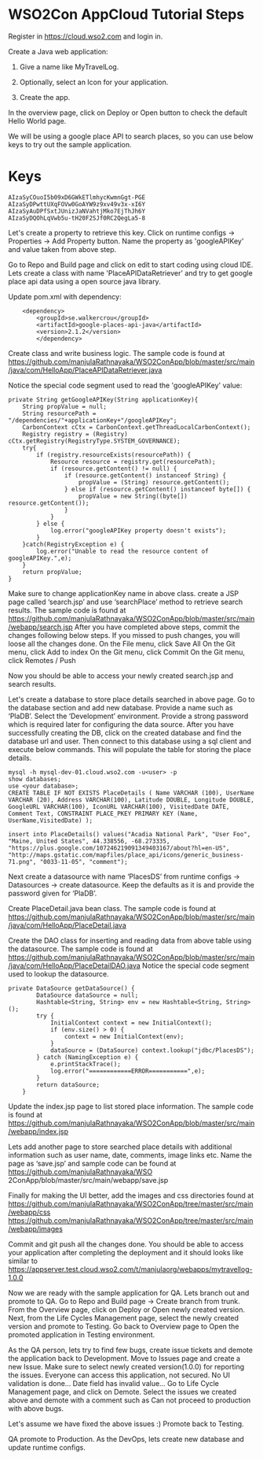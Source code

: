 WSO2Con AppCloud Tutorial Steps
====

Register in https://cloud.wso2.com and login in.

Create a Java web application:

1. Give a name like MyTravelLog.

2. Optionally, select an Icon for your application.

3. Create the app.

In the overview page, click on Deploy or Open button to check the default Hello World page.

We will be using a google place API to search places, so you can use below keys to try out the sample application.

Keys
====
	AIzaSyCOuoI5b09xD6GWkETlmhycKwmnGgt-PGE
	AIzaSyDPwttUXqFOVw0GoAYW9z9xv49v3x-xI6Y
	AIzaSyAuDPfSxtJUnizJaNVahtjMko7EjThJh6Y
	AIzaSyDQOhLqVwb5u-tH20F2SJf0RC2QegLa5-8

Let's create a property to retrieve this key. 
	Click on runtime configs → Properties → Add Property button.
	Name the property as 'googleAPIKey' and value taken from above step. 

Go to Repo and Build page and click on edit to start coding using cloud IDE.
Lets create a class with name 'PlaceAPIDataRetriever' and try to get google place api data using a open source java library.
			
Update pom.xml with dependency:

		<dependency>
			<groupId>se.walkercrou</groupId>
			<artifactId>google-places-api-java</artifactId>
			<version>2.1.2</version>
    		</dependency>
    		
Create class and write business logic. The sample code is found at https://github.com/manjulaRathnayaka/WSO2ConApp/blob/master/src/main/java/com/HelloApp/PlaceAPIDataRetriever.java

Notice the special code segment used to read the 'googleAPIKey' value:

	private String getGoogleAPIKey(String applicationKey){
		String propValue = null;
		String resourcePath = "/dependencies/"+applicationKey+"/googleAPIKey";
		CarbonContext cCtx = CarbonContext.getThreadLocalCarbonContext();
		Registry registry = (Registry) cCtx.getRegistry(RegistryType.SYSTEM_GOVERNANCE);
		try{
			if (registry.resourceExists(resourcePath)) {
				Resource resource = registry.get(resourcePath);
				if (resource.getContent() != null) {
					if (resource.getContent() instanceof String) {
						propValue = (String) resource.getContent();
					} else if (resource.getContent() instanceof byte[]) {
						propValue = new String((byte[]) resource.getContent());
					}
				}
			} else {
				log.error("googleAPIKey property doesn't exists");
			}
		}catch(RegistryException e) {
			log.error("Unable to read the resource content of googleAPIKey.",e);
		}
		return propValue;
	}
Make sure to change applicationKey name in above class.
create a JSP page called ‘search.jsp’ and use ‘searchPlace’ method to retrieve search results. The sample code is found at https://github.com/manjulaRathnayaka/WSO2ConApp/blob/master/src/main/webapp/search.jsp
After you have completed above steps, commit the changes following below steps. If you missed to push changes, you will loose all the changes done.
On the File menu, click Save All
On the Git menu, click Add to index
On the Git menu, click Commit
On the Git menu, click Remotes / Push

Now you should be able to access your newly created search.jsp and search results.

Let's create a database to store place details searched in above page.
Go to the database section and add new database.
	Provide a name such as ‘PlaDB’.
	Select the ‘Development’ environment.
	Provide a strong password which is required later for configuring the data source.
After you have successfully creating the DB, click on the created database and find the database url and user. Then connect to this database using a sql client and execute below commands. This will populate the table for storing the place details.

	mysql -h mysql-dev-01.cloud.wso2.com -u<user> -p
	show databases;
	use <your database>;
	CREATE TABLE IF NOT EXISTS PlaceDetails ( Name VARCHAR (100), UserName VARCHAR (20), Address VARCHAR(100), Latitude DOUBLE, Longitude DOUBLE, GoogleURL VARCHAR(100), IconURL VARCHAR(100), VisitedDate DATE, Comment Text, CONSTRAINT PLACE_PKEY PRIMARY KEY (Name, UserName,VisitedDate) );
	
	insert into PlaceDetails() values("Acadia National Park", "User Foo", "Maine, United States", 44.338556, -68.273335, "https://plus.google.com/107246219091349403167/about?hl=en-US", "http://maps.gstatic.com/mapfiles/place_api/icons/generic_business-71.png", "0033-11-05", "comment");

Next create a datasource with name ‘PlacesDS’ from runtime configs → Datasources → create datasource. Keep the defaults as it is and provide the password given for ‘PlaDB’.	

Create PlaceDetail.java bean class. The sample code is found at https://github.com/manjulaRathnayaka/WSO2ConApp/blob/master/src/main/java/com/HelloApp/PlaceDetail.java

Create the DAO class for inserting and reading data from above table using the datasource. The sample code is found at https://github.com/manjulaRathnayaka/WSO2ConApp/blob/master/src/main/java/com/HelloApp/PlaceDetailDAO.java
Notice the special code segment used to lookup the datasource.

	private DataSource getDataSource() {
	        DataSource dataSource = null;
	        Hashtable<String, String> env = new Hashtable<String, String>();
	        try {
	            InitialContext context = new InitialContext();
	            if (env.size() > 0) {
	                context = new InitialContext(env);
	            }
	            dataSource = (DataSource) context.lookup("jdbc/PlacesDS");
	        } catch (NamingException e) {
	            e.printStackTrace();
	            log.error("============ERROR===========",e);
	        }
	        return dataSource;
	    }

		
Update the index.jsp page to list stored place information. The sample code is found at https://github.com/manjulaRathnayaka/WSO2ConApp/blob/master/src/main/webapp/index.jsp
 
Lets add another page to store searched place details with additional information such as user name, date, comments, image links etc.
Name the page as ‘save.jsp’ and sample code can be found at https://github.com/manjulaRathnayaka/WSO             2ConApp/blob/master/src/main/webapp/save.jsp

Finally for making the UI better, add the images and css directories found at https://github.com/manjulaRathnayaka/WSO2ConApp/tree/master/src/main/webapp/css
https://github.com/manjulaRathnayaka/WSO2ConApp/tree/master/src/main/webapp/images

Commit and git push all the changes done. You should be able to access your application after completing the deployment and it should looks like similar to https://appserver.test.cloud.wso2.com/t/manjulaorg/webapps/mytravellog-1.0.0

Now we are ready with the sample application for QA. Lets branch out and promote to QA.
Go to Repo and Build page → Create branch from trunk.
From the Overview page, click on Deploy or Open newly created version. 
Next, from the Life Cycles Management page, select the newly created version and promote to Testing.
Go back to Overview page to Open the promoted application in Testing environment.

As the QA person, lets try to find few bugs, create issue tickets and demote the application back to Development.
Move to Issues page and create a new Issue. Make sure to select newly created version(1.0.0) for reporting the issues.
	Everyone can access this application, not secured. 
	No UI validation is done…
	Date field has invalid value…
Go to Life Cycle Management page, and click on Demote. Select the issues we created above and demote with a comment such as Can not proceed to production with above bugs.

Let's assume we have fixed the above issues :)
Promote back to Testing.

QA promote to Production. As the DevOps, lets create new database and update runtime configs.

	




